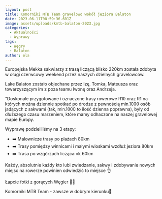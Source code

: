 ```yaml
---
layout: post
title: Komorniki MTB Team gravelowo wokół jeziora Balaton
date: 2023-06-11T08:59:36.601Z
image: assets/uploads/kmtb-balaton-2023.jpg
categories:
  - Aktualności
  - Wyprawy
tags:
  - Węgry
  - Balaton
author: ola
---
```

Europejska Mekka sakwiarzy z trasą liczącą blisko 220km została zdobyta w długi czerwcowy weekend przez naszych dzielnych gravelowców.
<!--more-->

Lake Balaton zostało objechane przez Izę, Tomka, Mateusza oraz towarzyszącym im z poza teamu Iwonę oraz Andrzeja. 

"Doskonale przygotowane i oznaczone trasy rowerowe R10 oraz R1 na których można dziennie spotkać po drodze z pewnością min.1000 osób jadących z sakwami (tak, min.1000 to ilość dzienna poprawna), były od dłuższego czasu marzeniem, które mamy odhaczone na naszej gravelowej mapie Europy.

 Wyprawę podzieliliśmy na 3 etapy:

* ➡️ Malownicze trasy po plażach 80km
* ➡️ Trasy pomiędzy winnicami i małymi wioskami wzdłuż jeziora 80km
* ➡️ Trasa po wzgórzach licząca ok 60km

Każdy, absolutnie każdy kto lubi zwiedzanie, sakwy i zdobywanie nowych miejsc na rowerze powinien odwiedzić to miejsce 👌

[Łapcie fotki z gorących Węgier 📸📸](https://www.facebook.com/Komorniki.MTB/posts/pfbid0BkyXpsPSVFhJnfuRQrpsc2YUwqHWk5mQfui1drGfdAhPyHhwubAdhpS25ncoEWDyl)

Komorniki MTB Team - zawsze w dobrym kierunku🙂